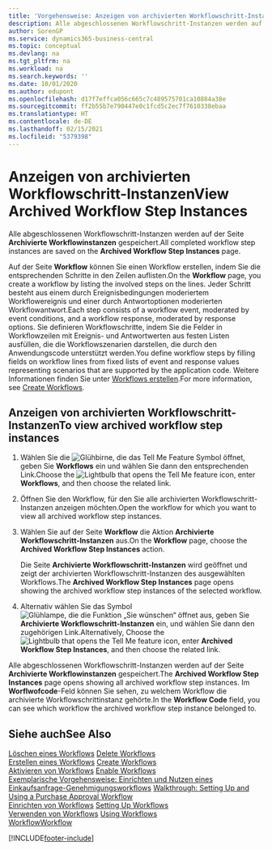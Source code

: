 ```yaml
---
title: 'Vorgehensweise: Anzeigen von archivierten Workflowschritt-Instanzen | Microsoft Docs'
description: Alle abgeschlossenen Workflowschritt-Instanzen werden auf der Seite **Archivierte Workflowinstanzen** gespeichert.
author: SorenGP
ms.service: dynamics365-business-central
ms.topic: conceptual
ms.devlang: na
ms.tgt_pltfrm: na
ms.workload: na
ms.search.keywords: ''
ms.date: 10/01/2020
ms.author: edupont
ms.openlocfilehash: d17f7effca056c665c7c489575701ca10884a38e
ms.sourcegitcommit: ff2b55b7e790447e0c1fcd5c2ec7f7610338ebaa
ms.translationtype: HT
ms.contentlocale: de-DE
ms.lasthandoff: 02/15/2021
ms.locfileid: "5379398"
---
```

# <a name="view-archived-workflow-step-instances"></a><span data-ttu-id="52749-103">Anzeigen von archivierten Workflowschritt-Instanzen</span><span class="sxs-lookup"><span data-stu-id="52749-103">View Archived Workflow Step Instances</span></span>
<span data-ttu-id="52749-104">Alle abgeschlossenen Workflowschritt-Instanzen werden auf der Seite **Archivierte Workflowinstanzen** gespeichert.</span><span class="sxs-lookup"><span data-stu-id="52749-104">All completed workflow step instances are saved on the **Archived Workflow Step Instances** page.</span></span>  

 <span data-ttu-id="52749-105">Auf der Seite **Workflow** können Sie einen Workflow erstellen, indem Sie die entsprechenden Schritte in den Zeilen auflisten.</span><span class="sxs-lookup"><span data-stu-id="52749-105">On the **Workflow** page, you create a workflow by listing the involved steps on the lines.</span></span> <span data-ttu-id="52749-106">Jeder Schritt besteht aus einem durch Ereignisbedingungen moderiertem Workflowereignis und einer durch Antwortoptionen moderierten Workflowantwort.</span><span class="sxs-lookup"><span data-stu-id="52749-106">Each step consists of a workflow event, moderated by event conditions, and a workflow response, moderated by response options.</span></span> <span data-ttu-id="52749-107">Sie definieren Workflowschritte, indem Sie die Felder in Workflowzeilen mit Ereignis- und Antwortwerten aus festen Listen ausfüllen, die die Workflowszenarien darstellen, die durch den Anwendungscode unterstützt werden.</span><span class="sxs-lookup"><span data-stu-id="52749-107">You define workflow steps by filling fields on workflow lines from fixed lists of event and response values representing scenarios that are supported by the application code.</span></span> <span data-ttu-id="52749-108">Weitere Informationen finden Sie unter [Workflows erstellen](across-how-to-create-workflows.md).</span><span class="sxs-lookup"><span data-stu-id="52749-108">For more information, see [Create Workflows](across-how-to-create-workflows.md).</span></span>  

## <a name="to-view-archived-workflow-step-instances"></a><span data-ttu-id="52749-109">Anzeigen von archivierten Workflowschritt-Instanzen</span><span class="sxs-lookup"><span data-stu-id="52749-109">To view archived workflow step instances</span></span>  
1.  <span data-ttu-id="52749-110">Wählen Sie die ![Glühbirne, die das Tell Me Feature](media/ui-search/search_small.png "Was möchten Sie tun?") Symbol öffnet, geben Sie **Workflows** ein und wählen Sie dann den entsprechenden Link.</span><span class="sxs-lookup"><span data-stu-id="52749-110">Choose the ![Lightbulb that opens the Tell Me feature](media/ui-search/search_small.png "Tell me what you want to do") icon, enter **Workflows**, and then choose the related link.</span></span>  
2.  <span data-ttu-id="52749-111">Öffnen Sie den Workflow, für den Sie alle archivierten Workflowschritt-Instanzen anzeigen möchten.</span><span class="sxs-lookup"><span data-stu-id="52749-111">Open the workflow for which you want to view all archived workflow step instances.</span></span>  
3.  <span data-ttu-id="52749-112">Wählen Sie auf der Seite **Workflow** die Aktion **Archivierte Workflowschritt-Instanzen** aus.</span><span class="sxs-lookup"><span data-stu-id="52749-112">On the **Workflow** page, choose the **Archived Workflow Step Instances** action.</span></span>  

    <span data-ttu-id="52749-113">Die Seite **Archivierte Workflowschritt-Instanzen** wird geöffnet und zeigt der archivierten Workflowschritt-Instanzen des ausgewählten Workflows.</span><span class="sxs-lookup"><span data-stu-id="52749-113">The **Archived Workflow Step Instances** page opens showing the archived workflow step instances of the selected workflow.</span></span>  
4.  <span data-ttu-id="52749-114">Alternativ wählen Sie das Symbol ![Glühlampe, die die Funktion „Sie wünschen“ öffnet](media/ui-search/search_small.png "Was möchten Sie tun?") aus, geben Sie **Archivierte Workflowschritt-Instanzen** ein, und wählen Sie dann den zugehörigen Link.</span><span class="sxs-lookup"><span data-stu-id="52749-114">Alternatively, Choose the ![Lightbulb that opens the Tell Me feature](media/ui-search/search_small.png "Tell me what you want to do") icon, enter **Archived Workflow Step Instances**, and then choose the related link.</span></span>  

<span data-ttu-id="52749-115">Alle abgeschlossenen Workflowschritt-Instanzen werden auf der Seite **Archivierte Workflowinstanzen** gespeichert.</span><span class="sxs-lookup"><span data-stu-id="52749-115">The **Archived Workflow Step Instances** page opens showing all archived workflow step instances.</span></span> <span data-ttu-id="52749-116">Im **Worflwofcode**-Feld können Sie sehen, zu welchem Workflow die archivierte Workflowschrittinstanz gehörte.</span><span class="sxs-lookup"><span data-stu-id="52749-116">In the **Workflow Code** field, you can see which workflow the archived workflow step instance belonged to.</span></span>  

## <a name="see-also"></a><span data-ttu-id="52749-117">Siehe auch</span><span class="sxs-lookup"><span data-stu-id="52749-117">See Also</span></span>  
 <span data-ttu-id="52749-118">[Löschen eines Workflows](across-how-to-delete-workflows.md) </span><span class="sxs-lookup"><span data-stu-id="52749-118">[Delete Workflows](across-how-to-delete-workflows.md) </span></span>  
 <span data-ttu-id="52749-119">[Erstellen eines Workflows](across-how-to-create-workflows.md) </span><span class="sxs-lookup"><span data-stu-id="52749-119">[Create Workflows](across-how-to-create-workflows.md) </span></span>  
 <span data-ttu-id="52749-120">[Aktivieren von Workflows](across-how-to-enable-workflows.md) </span><span class="sxs-lookup"><span data-stu-id="52749-120">[Enable Workflows](across-how-to-enable-workflows.md) </span></span>  
 <span data-ttu-id="52749-121">[Exemplarische Vorgehensweise: Einrichten und Nutzen eines Einkaufsanfrage-Genehmigungsworkflows](walkthrough-setting-up-and-using-a-purchase-approval-workflow.md) </span><span class="sxs-lookup"><span data-stu-id="52749-121">[Walkthrough: Setting Up and Using a Purchase Approval Workflow](walkthrough-setting-up-and-using-a-purchase-approval-workflow.md) </span></span>  
 <span data-ttu-id="52749-122">[Einrichten von Workflows](across-set-up-workflows.md) </span><span class="sxs-lookup"><span data-stu-id="52749-122">[Setting Up Workflows](across-set-up-workflows.md) </span></span>  
 <span data-ttu-id="52749-123">[Verwenden von Workflows](across-use-workflows.md) </span><span class="sxs-lookup"><span data-stu-id="52749-123">[Using Workflows](across-use-workflows.md) </span></span>  
 [<span data-ttu-id="52749-124">Workflow</span><span class="sxs-lookup"><span data-stu-id="52749-124">Workflow</span></span>](across-workflow.md)


[!INCLUDE[footer-include](includes/footer-banner.md)]